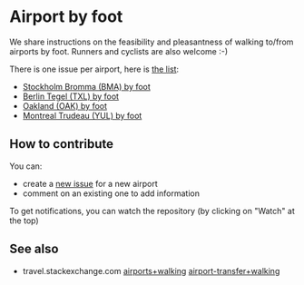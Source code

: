 # Airport by foot

We share instructions on the feasibility and pleasantness of walking to/from airports by foot. Runners and cyclists are also welcome :-)

There is one issue per airport, here is [the list](https://github.com/monperrus/airport-by-foot/issues/):

* [Stockholm Bromma (BMA) by foot](https://github.com/monperrus/airport-by-foot/issues/1)
* [Berlin Tegel (TXL) by foot](https://github.com/monperrus/airport-by-foot/issues/2)
* [Oakland (OAK) by foot](https://github.com/monperrus/airport-by-foot/issues/3)
* [Montreal Trudeau (YUL) by foot](https://github.com/monperrus/airport-by-foot/issues/4)

How to contribute
-----------------

You can:

* create a [new issue](https://github.com/monperrus/airport-by-foot/issues/new) for a new airport
* comment on an existing one to add information

To get notifications, you can watch the repository (by clicking on "Watch" at the top)

See also
--------

* travel.stackexchange.com [airports+walking](https://travel.stackexchange.com/questions/tagged/airports+walking) [airport-transfer+walking](https://travel.stackexchange.com/questions/tagged/airport-transfer+walking)
